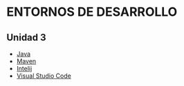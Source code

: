 # ENTORNOS DE DESARROLLO
## Unidad 3
- [Java](tarea-jdk)
- [Maven](tarea-mvn)
- [Intelij](tarea-Intelij)
- [Visual Studio Code](tarea-vscode)
